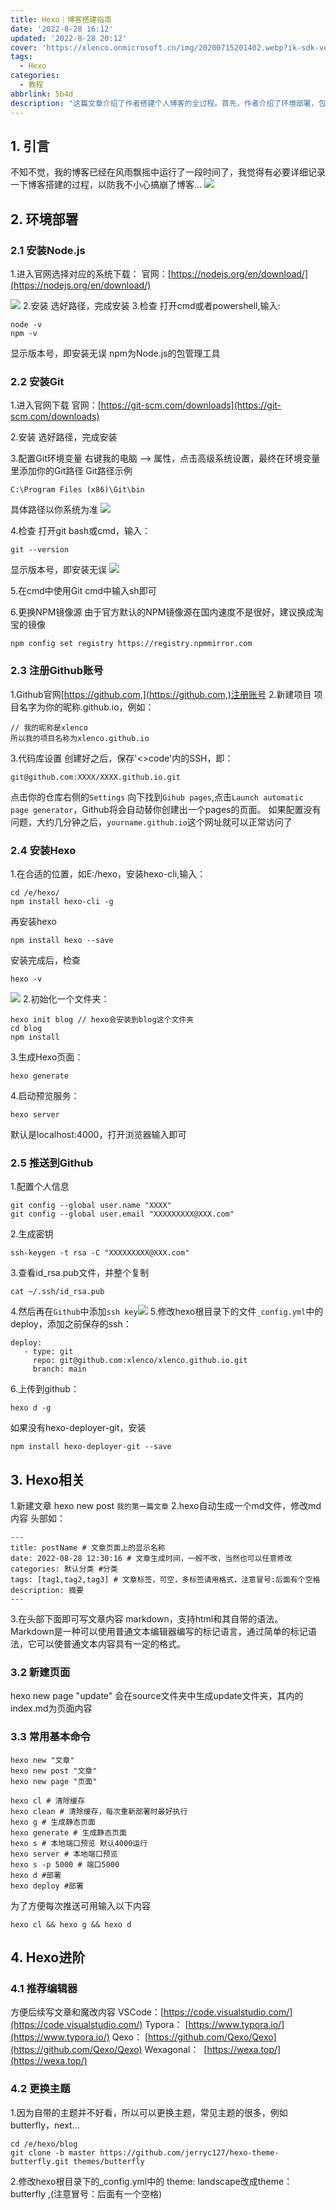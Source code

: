 ```yaml
---
title: Hexo｜博客搭建指南
date: '2022-8-28 16:12'
updated: '2022-8-28 20:12'
cover: 'https://xlenco.onmicrosoft.cn/img/20200715201402.webp?ik-sdk-version=javascript-1.4.3&updatedAt=1663987678157'
tags:
  - Hexo
categories:
  - 教程
abbrlink: 5b4d
description: "这篇文章介绍了作者搭建个人博客的全过程。首先，作者介绍了环境部署，包括安装Node.js、Git、注册Github账号，并更换NPM镜像源。接着，作者详细说明了如何安装Hexo并初始化博客，包括安装hexo-cli、创建博客文件夹、生成页面和启动预览服务。此外，还介绍了如何将本地博客推送到Github，包括配置个人信息、生成SSH密钥、修改配置文件和使用hexo-deployer-git插件。文章还提供了Hexo的基本命令和进阶操作，如新建文章和页面、更换主题以及推荐使用的编辑器。最后，作者强调了Markdown的重要性，并提供了文章头部的示例。整体而言，这是一篇详尽的个人博客搭建教程。"
---
```

## 1. 引言

不知不觉，我的博客已经在风雨飘摇中运行了一段时间了，我觉得有必要详细记录一下博客搭建的过程，以防我不小心搞崩了博客…
![](https://cdn-ak.f.st-hatena.com/images/fotolife/x/xlenco/20240621/20240621085928.jpg)



## 2. 环境部署

### 2.1 安装Node.js

1.进入官网选择对应的系统下载：
官网：[https://nodejs.org/en/download/](https://nodejs.org/en/download/)

![](https://cdn-ak.f.st-hatena.com/images/fotolife/x/xlenco/20240621/20240621090013.jpg)
2.安装
选好路径，完成安装
3.检查
打开cmd或者powershell,输入:

```
node -v
npm -v
```

显示版本号，即安装无误
npm为Node.js的包管理工具

### 2.2 安装Git

1.进入官网下载
官网：[https://git-scm.com/downloads](https://git-scm.com/downloads)

2.安装
选好路径，完成安装

3.配置Git环境变量
右键我的电脑 --> 属性，点击高级系统设置，最终在环境变量里添加你的Git路径
Git路径示例

```
C:\Program Files (x86)\Git\bin
```

具体路径以你系统为准
![](https://cdn-ak.f.st-hatena.com/images/fotolife/x/xlenco/20240621/20240621090201.jpg)

4.检查
打开git bash或cmd，输入：

```
git --version
```

显示版本号，即安装无误
![](https://cdn-ak.f.st-hatena.com/images/fotolife/x/xlenco/20240621/20240621090239.jpg)

5.在cmd中使用Git
cmd中输入sh即可

6.更换NPM镜像源
由于官方默认的NPM镜像源在国内速度不是很好，建议换成淘宝的镜像

```
npm config set registry https://registry.npmmirror.com
```

### 2.3 注册Github账号

1.Github官网[https://github.com,](https://github.com,)注册账号
2.新建项目
项目名字为你的昵称.github.io，例如：

```
// 我的昵称是xlenco
所以我的项目名称为xlenco.github.io
```

3.代码库设置
创建好之后，保存'<>code'内的SSH，即：

```
git@github.com:XXXX/XXXX.github.io.git
```

点击你的仓库右侧的`Settings`
向下找到`Gihub pages`,点击`Launch automatic page generator`，Github将会自动替你创建出一个pages的页面。 如果配置没有问题，大约几分钟之后，`yourname.github.io`这个网址就可以正常访问了

### 2.4 安装Hexo

1.在合适的位置，如E:/hexo，安装hexo-cli,输入：

```
cd /e/hexo/
npm install hexo-cli -g
```

再安装hexo

```
npm install hexo --save
```

安装完成后，检查

```
hexo -v
```

![](https://cdn-ak.f.st-hatena.com/images/fotolife/x/xlenco/20240621/20240621090317.jpg)
2.初始化一个文件夹：

```
hexo init blog // hexo会安装到blog这个文件夹
cd blog
npm install
```

3.生成Hexo页面：

```
hexo generate
```

4.启动预览服务：

```
hexo server
```

默认是localhost:4000，打开浏览器输入即可

### 2.5 推送到Github

1.配置个人信息

```
git config --global user.name "XXXX"
git config --global user.email "XXXXXXXXX@XXX.com"
```

2.生成密钥

```
ssh-keygen -t rsa -C "XXXXXXXXX@XXX.com"
```

3.查看id_rsa.pub文件，并整个复制

```
cat ~/.ssh/id_rsa.pub
```

4.然后再在`Github`中添加`ssh key`![](https://cdn-ak.f.st-hatena.com/images/fotolife/x/xlenco/20240621/20240621090415.jpg)
5.修改hexo根目录下的文件`_config.yml`中的deploy，添加之前保存的ssh：

```
deploy:
   - type: git
     repo: git@github.com:xlenco/xlenco.github.io.git
     branch: main
```

6.上传到github：

```
hexo d -g
```

如果没有hexo-deployer-git，安装

```
npm install hexo-deployer-git --save
```

## 3. Hexo相关

1.新建文章
hexo new post `我的第一篇文章`
2.hexo自动生成一个md文件，修改md内容
头部如：

```
---
title: postName # 文章页面上的显示名称
date: 2022-08-28 12:30:16 # 文章生成时间，一般不改，当然也可以任意修改
categories: 默认分类 #分类
tags: [tag1,tag2,tag3] # 文章标签，可空，多标签请用格式，注意冒号:后面有个空格
description: 摘要
---
```

3.在头部下面即可写文章内容
markdown，支持html和其自带的语法。Markdown是一种可以使用普通文本编辑器编写的标记语言，通过简单的标记语法，它可以使普通文本内容具有一定的格式。

### 3.2 新建页面

hexo new page "update"
会在source文件夹中生成update文件夹，其内的index.md为页面内容

### 3.3 常用基本命令

```
hexo new "文章"
hexo new post "文章"
hexo new page "页面"

hexo cl # 清除缓存
hexo clean # 清除缓存，每次重新部署时最好执行
hexo g # 生成静态页面
hexo generate # 生成静态页面
hexo s # 本地端口预览 默认4000运行
hexo server # 本地端口预览
hexo s -p 5000 # 端口5000
hexo d #部署
hexo deploy #部署
```

为了方便每次推送可用输入以下内容

```
hexo cl && hexo g && hexo d
```

## 4. Hexo进阶

### 4.1 推荐编辑器

方便后续写文章和魔改内容
VSCode：[https://code.visualstudio.com/](https://code.visualstudio.com/)
Typora： [https://www.typora.io/](https://www.typora.io/)
Qexo： [https://github.com/Qexo/Qexo](https://github.com/Qexo/Qexo)
Wexagonal：  [https://wexa.top/](https://wexa.top/)

### 4.2 更换主题

1.因为自带的主题并不好看，所以可以更换主题，常见主题的很多，例如butterfly，next...

```
cd /e/hexo/blog
git clone -b master https://github.com/jerryc127/hexo-theme-butterfly.git themes/butterfly
```

2.修改hexo根目录下的_config.yml中的 theme: landscape改成theme： butterfly ,(注意冒号：后面有一个空格)
